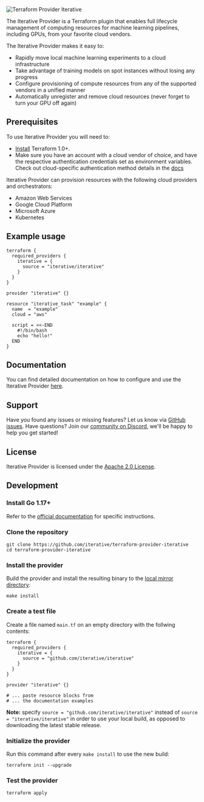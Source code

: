 ![Terraform Provider Iterative](https://static.iterative.ai/img/cml/banner-terraform.png)

The Iterative Provider is a Terraform plugin that enables full lifecycle
management of computing resources for machine learning pipelines, including GPUs, from your favorite cloud vendors.

The Iterative Provider makes it easy to:

- Rapidly move local machine learning experiments to a cloud infrastructure
- Take advantage of training models on spot instances without losing any progress
- Configure provisioning of compute resources from any of the supported vendors in a unified manner
- Automatically unregister and remove cloud resources (never forget to turn your GPU off again)

## Prerequisites

To use Iterative Provider you will need to:

- [Install](https://learn.hashicorp.com/tutorials/terraform/install-cli#install-terraform) Terraform 1.0+.
- Make sure you have an account with a cloud vendor of choice, and have the respective authentication credentials set as environment variables. Check out cloud-specific authentication method details in the [docs](<(https://registry.terraform.io/providers/iterative/iterative/latest)>)

Iterative Provider can provision resources with the following cloud providers and orchestrators:

- Amazon Web Services
- Google Cloud Platform
- Microsoft Azure
- Kubernetes

## Example usage

```
terraform {
  required_providers {
    iterative = {
      source = "iterative/iterative"
    }
  }
}

provider "iterative" {}

resource "iterative_task" "example" {
  name  = "example"
  cloud = "aws"

  script = <<-END
    #!/bin/bash
    echo "hello!"
  END
}
```

## Documentation

You can find detailed documentation on how to configure and use the Iterative Provider [here](https://registry.terraform.io/providers/iterative/iterative/latest).

## Support

Have you found any issues or missing features? Let us know via [GitHub issues](https://github.com/iterative/terraform-provider-iterative/issues). Have questions? Join our [community on Discord](https://discord.com/invite/dvwXA2N), we'll be happy to help you get started!

## License

Iterative Provider is licensed under the [Apache 2.0 License](LICENSE).

## Development

### Install Go 1.17+

Refer to the [official documentation](https://golang.org/doc/install) for specific instructions.

### Clone the repository

```console
git clone https://github.com/iterative/terraform-provider-iterative
cd terraform-provider-iterative
```

### Install the provider

Build the provider and install the resulting binary to the [local mirror directory](https://www.terraform.io/docs/cli/config/config-file.html#implied-local-mirror-directories):

```console
make install
```

### Create a test file

Create a file named `main.tf` on an empty directory with the follwing contents:

```hcl
terraform {
  required_providers {
    iterative = {
      source = "github.com/iterative/iterative"
    }
  }
}

provider "iterative" {}

# ... paste resource blocks from
# ... the documentation examples
```

**Note:** specify `source = "github.com/iterative/iterative"` instead of `source = "iterative/iterative"` in order to use your local build, as opposed to downloading the latest stable release.

### Initialize the provider

Run this command after every `make install` to use the new build:

```console
terraform init --upgrade
```

### Test the provider

```console
terraform apply
```
